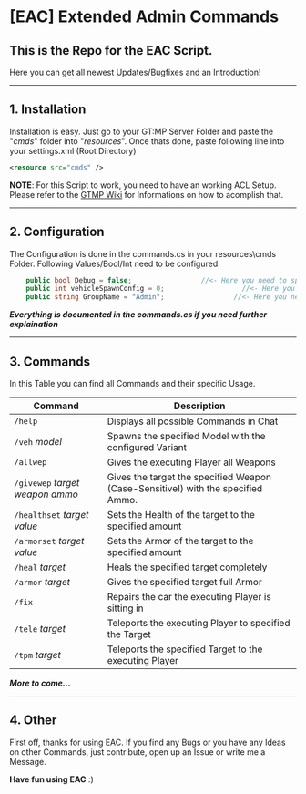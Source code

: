 # [EAC] Extended Admin Commands
## This is the Repo for the EAC Script.
Here you can get all newest Updates/Bugfixes and an Introduction!



----
## 1. Installation

Installation is easy.
Just go to your GT:MP Server Folder and paste the "*cmds*" folder into "*resources*".
Once thats done, paste following line into your settings.xml (Root Directory)
```xml
<resource src="cmds" />
```

**NOTE**: For this Script to work, you need to have an working ACL Setup.
Please refer to the [GTMP Wiki](https://wiki.gt-mp.net/index.php/Getting_Started_with_the_Server_%26_ACL) for Informations on how to acomplish that.



----
## 2. Configuration
The Configuration is done in the commands.cs in your resources\cmds Folder.
Following Values/Bool/Int need to be configured:
```c#
    public bool Debug = false;                 //<- Here you need to specify if you want to have debug enabled. (Possible Values: true, false)
    public int vehicleSpawnConfig = 0;                   //<- Here you can set the Variant which is used to spawn Vehicles in. Please look on Line 10-16 for Informations on that.
    public string GroupName = "Admin";                 //<- Here you need to specify which Group you want these Commands used by. Anything under that can't access them.
```
***Everything is documented in the commands.cs if you need further explaination***



----
## 3. Commands
In this Table you can find all Commands and their specific Usage.

| Command | Description                    |
| ------------- | ------------------------------ |
| `/help`      | Displays all possible Commands in Chat       |
| `/veh` *model*   | Spawns the specified Model with the configured Variant     |
| `/allwep`      | Gives the executing Player all Weapons       |
| `/givewep` *target weapon ammo*     | Gives the target the specified Weapon (Case-Sensitive!) with the specified Ammo.       |
| `/healthset` *target value*      | Sets the Health of the target to the specified amount       |
| `/armorset` *target value*     | Sets the Armor of the target to the specified amount       |
| `/heal` *target*      | Heals the specified target completely       |
| `/armor` *target*      | Gives the specified target full Armor       |
| `/fix`      | Repairs the car the executing Player is sitting in       |
| `/tele` *target*      | Teleports the executing Player to specified the Target      |
| `/tpm` *target*     | Teleports the specified Target to the executing Player       |

***More to come...***



----
## 4.  Other
First off, thanks for using EAC.
If you find any Bugs or you have any Ideas on other Commands, just contribute, open up an Issue or write me a Message.

**Have fun using EAC** :)